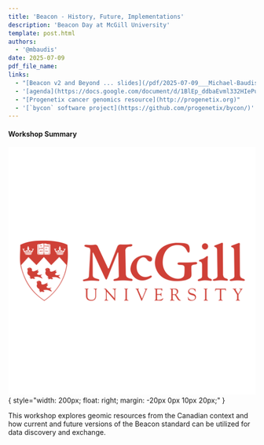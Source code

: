 ```yaml
---
title: 'Beacon - History, Future, Implementations'
description: 'Beacon Day at McGill University'
template: post.html 
authors:
  - '@mbaudis'
date: 2025-07-09
pdf_file_name:
links:
  - "[Beacon v2 and Beyond ... slides](/pdf/2025-07-09___Michael-Baudis__Beacon-history__McGill-Beacon-Day.pdf)"
  - '[agenda](https://docs.google.com/document/d/1BlEp_ddbaEvml332HIePuaKgS_BlDaPO-6HwVvq10aE/edit?tab=t.0)'
  - "[Progenetix cancer genomics resource](http://progenetix.org)"
  - '[`bycon` software project](https://github.com/progenetix/bycon/)'
---
```



#### Workshop Summary

![ELIXIR logo](/img/mcgill-university-logo.png){ style="width: 200px; float: right; margin: -20px 0px 10px 20px;" }

This workshop explores geomic resources from the Canadian context and how current and
future versions of the Beacon  standard can be utilized for data discovery and exchange.


<!--more-->

